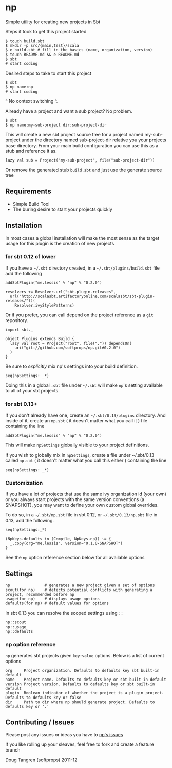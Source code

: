# np

Simple utility for creating new projects in Sbt

Steps it took to get this project started

    $ touch build.sbt
    $ mkdir -p src/{main,test}/scala
    $ e build.sbt # fill in the basics (name, organization, version)
    $ touch README.md && e README.md
    $ sbt
    # start coding

Desired steps to take to start this project

    $ sbt
    $ np name:np
    # start coding

^ No context switching ^.

Already have a project and want a sub project? No problem.

    $ sbt
    $ np name:my-sub-project dir:sub-project-dir

This will create a new sbt project source tree for a project named my-sub-project under
the directory named sub-project-dir relative you your projects base directory. From your main build configuration you can use this as a stub and reference it as.

    lazy val sub = Project("my-sub-project", file("sub-project-dir"))

Or remove the generated stub `build.sbt` and just use the generate source tree

## Requirements

- Simple Build Tool
- The buring desire to start your projects quickly

## Installation

In most cases a global installation will make the most sense as the target usage for this plugin is the creation of new projects

### for sbt 0.12 of lower

If you have a `~/.sbt` directory created, in a `~/.sbt/plugins/build.sbt` file add the following

    addSbtPlugin("me.lessis" % "np" % "0.2.0")

    resolvers += Resolver.url("sbt-plugin-releases",
      url("http://scalasbt.artifactoryonline.com/scalasbt/sbt-plugin-releases/"))(
        Resolver.ivyStylePatterns)

Or if you prefer, you can call depend on the project reference as a `git` repository.

    import sbt._

    object Plugins extends Build {
      lazy val root = Project("root", file(".")) dependsOn(
        uri("git://github.com/softprops/np.git#0.2.0")
      )
    }

Be sure to _explicitly_ mix np's settings into your build definition.

    seq(npSettings: _*)

Doing this in a global `.sbt` file under `~/.sbt` will make `np`'s setting available to all of your sbt projects.

### for sbt 0.13+

If you don't already have one, create an `~/.sbt/0.13/plugins` directory. And inside of it, create an `np.sbt` ( it doesn't matter what you call it ) file containing the line

    addSbtPlugin("me.lessis" % "np" % "0.2.0")
    
This will make `npSettings` globally visible to your project definitions.

If you wish to globally mix in `npSettings`, create a file under ~/.sbt/0.13 called `np.sbt` ( it doesn't matter what you call this either ) containing the line

    seq(npSettings: _*)

### Customization

If you have a lot of projects that use the same ivy organization id (your own) or you always start projects with the same version conventions (a SNAPSHOT), you may want to define your own custom global overrides.

To do so, in a `~/.sbt/np.sbt` file in sbt 0.12, or `~/.sbt/0.13/np.sbt` file in 0.13, add the following.

    seq(npSettings:_*)

    (NpKeys.defaults in (Compile, NpKeys.np)) ~= {
      _.copy(org="me.lessis", version="0.1.0-SNAPSHOT")
    }

See the `np` option reference section below for all available options

## Settings

    np               # generates a new project given a set of options
    scout(for np)    # detects potential conflicts with generating a project, recommended before np
    usage(for np)    # displays usage options
    defaults(for np) # default values for options

In sbt 0.13 you can resolve the scoped settings using `::`

    np::scout
    np::usage
    np::defaults

### np option reference

`np` generates sbt projects given `key:value` options. Below is a list of current options

    org     Project organization. Defaults to defaults key sbt built-in default
    name    Project name. Defaults to defaults key or sbt built-in default
    version Project version. Defaults to defaults key or sbt built-in default
    plugin  Boolean indicator of whether the project is a plugin project. Defaults to defaults key or false
    dir     Path to dir where np should generate project. Defaults to defaults key or '.'

## Contributing / Issues

Please post any issues or ideas you have to [np's issues](https://github.com/softprops/np/issues)

If you like rolling up your sleaves, feel free to fork and create a feature branch

Doug Tangren (softprops) 2011-12
